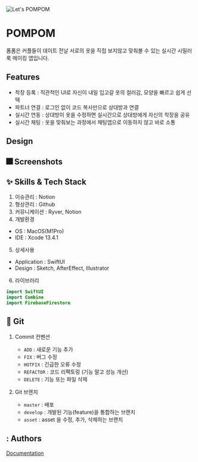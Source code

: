 
![Let's POMPOM](https://user-images.githubusercontent.com/89325126/174469713-8a624147-0a14-4337-b043-490874e69363.jpeg)


# POMPOM

폼폼은 커플들이 데이트 전날 서로의 옷을 직접 보지않고 맞춰볼 수 있는 실시간 시밀러룩 메이킹 앱입니다.

## Features

- 착장 등록 : 직관적인 UI로 자신이 내일 입고갈 옷의 컬러감, 모양을 빠르고 쉽게 선택
- 파트너 연결 : 로그인 없이 코드 복사만으로 상대방과 연결
- 실시간 연동 : 상대방이 옷을 수정하면 실시간으로 상대방에게 자신의 착장을 공유
- 실시간 채팅 : 옷을 맞춰보는 과정에서 채팅앱으로 이동하지 않고 바로 소통


##  Design




## :fireworks: Screenshots

## :sparkles: Skills & Tech Stack
1. 이슈관리 : Notion
2. 형상관리 : Github
3. 커뮤니케이션 : Ryver, Notion
4. 개발환경
- OS : MacOS(M1Pro)
- IDE : Xcode 13.4.1
5. 상세사용
- Application : SwiftUI
- Design : Sketch, AfterEffect, Illustrator<br>
6. 라이브러리
```swift
import SwiftUI
import Combine
import FirebaseFirestore
```
## 🔀 Git

1. Commit 컨벤션
    - `ADD` : 새로운 기능 추가
    - `FIX` : 버그 수정
    - `HOTFIX` : 긴급한 오류 수정
    - `REFACTOR` : 코드 리팩토링 (기능 말고 성능 개선)
    - `DELETE` : 기능 또는 파일 삭제
    

3. Git 브랜치
    - `master` : 배포
    - `develop` : 개발된 기능(feature)을 통합하는 브랜치
    - `asset` : asset 을 수정, 추가, 삭제하는 브랜치

## : Authors


[Documentation](./Docs/)
